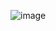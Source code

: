 ![image](https://user-images.githubusercontent.com/82890282/121862671-3dd84600-cd25-11eb-8708-bb12c8d9954b.png)

